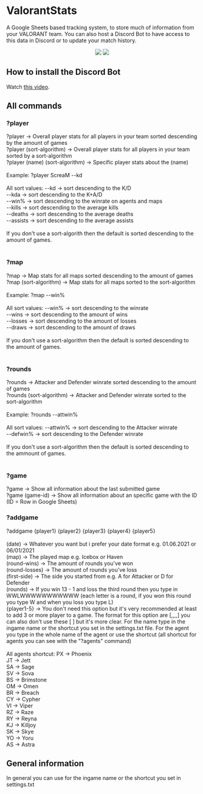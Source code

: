 # ValorantStats
A Google Sheets based tracking system, to store much of information from your VALORANT team. You can also host a Discord Bot to have access to this data in Discord or to update your match history.

<p align="center">
  </a>
  <a href="https://twitter.com/liiquidsilver"><img src="https://img.shields.io/badge/Twitter-@LiiquidSilver-1da1f2.svg?logo=twitter?style=for-the-badge&logo=appveyor"></a>
  <a href="https://www.twitch.tv/monkaaaaaaa"><img src="https://img.shields.io/badge/Twitch-monkaaaaaaa-blueviolet"></a>
  
</p>

## How to install the Discord Bot
Watch <a href="https://youtu.be/mYsGgcFFwgA">this video</a>.

## All commands

### ?player
?player                                   -> Overall player stats for all players in your team sorted descending by the amount of games<br/>
?player (sort-algorithm)                  -> Overall player stats for all players in your team sorted by a sort-algorithm<br/>
?player (name) (sort-algorithm)           -> Specific player stats about the (name)<br/>
 <br/>
Example: ?player ScreaM --kd<br/>
<br/>
All sort values:  --kd            -> sort descending to the K/D<br/>
                  --kda           -> sort descending to the K+A/D<br/>
                  --win%          -> sort descending to the winrate on agents and maps<br/>
                  --kills         -> sort descending to the average kills<br/>
                  --deaths        -> sort descending to the average deaths<br/>
                  --assists       -> sort descending to the average assists<br/>
<br/>
If you don't use a sort-algorith then the default is sorted descending to the amount of games.<br/>
  <br/>
### ?map
?map                                    -> Map stats for all maps sorted descending to the amount of games<br/>
?map (sort-algorithm)                   -> Map stats for all maps sorted to the sort-algorithm<br/>
<br/>
Example: ?map --win%<br/>
 <br/>
All sort values:  --win%        -> sort descending to the winrate<br/>
                  --wins        -> sort descending to the amount of wins<br/>
                  --losses      -> sort descending to the amount of losses<br/>
                  --draws       -> sort descending to the amount of draws<br/>
  <br/>
If you don't use a sort-algorithm then the default is sorted descending to the amount of games.<br/>
  <br/>
### ?rounds
?rounds                         -> Attacker and Defender winrate sorted descending to the amount of games<br/>
?rounds (sort-algorithm)        -> Attacker and Defender winrate sorted to the sort-algorithm<br/>
<br/>
Example: ?rounds --attwin%<br/>
<br/>
All sort values:  --attwin%     -> sort descending to the Attacker winrate<br/>
                  --defwin%     -> sort descending to the Defender winrate<br/>
<br/>
If you don't use a sort-algorithm then the default is sorted descending to the ammount of games.<br/>
<br/>
### ?game
?game                   -> Show all information about the last submitted game<br/>
?game (game-id)         -> Show all information about an specific game with the ID (ID = Row in Google Sheets)<br/>

### ?addgame
?addgame <date> <map> <round-wins> <round-losses> <first-side> <rounds> {player1} {player2} {player3} {player4} {player5}<br/>
<br/>
(date)          -> Whatever you want but i prefer your date format e.g. 01.06.2021 or 06/01/2021<br/>
(map)           -> The played map e.g. Icebox or Haven<br/>
(round-wins)    -> The amount of rounds you've won<br/>
(round-losses)  -> The amount of rounds you've loss<br/>
(first-side)    -> The side you started from e.g. A for Attacker or D for Defender<br/>
(rounds)        -> If you win 13 - 1 and loss the third round then you type in WWLWWWWWWWWWWW (each letter is a round, if you won this round you type W and when you loss you type L)<br/>
{player1-5}     -> You don't need this option but it's very recommended at least to add 3 or more player to a game. The format for this option are [<name>,<agent>,<kills>,<deaths>,<assists>] you can also don't use these [ ] but it's more clear. For the name type in the ingame name or the shortcut you set in the settings.txt file. For the agent you type in the whole name of the agent or use the shortcut (all shortcut for agents you can see with the "?agents" command)<br/>
<br/>
All agents shortcut: PX -> Phoenix<br/>
                     JT -> Jett<br/>
                     SA -> Sage<br/>
                     SV -> Sova<br/>
                     BS -> Brimstone<br/>
                     OM -> Omen<br/>
                     BR -> Breach<br/>
                     CY -> Cypher<br/>
                     VI -> Viper<br/>
                     RZ -> Raze<br/>
                     RY -> Reyna<br/>
                     KJ -> Killjoy<br/>
                     SK -> Skye<br/>
                     YO -> Yoru<br/>
                     AS -> Astra<br/>

## General information
In general you can use for <name> the ingame name or the shortcut you set in settings.txt
